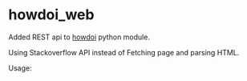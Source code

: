 howdoi_web
==========

Added REST api to [howdoi](https://github.com/gleitz/howdoi) python module.

Using Stackoverflow API instead of Fetching page and parsing HTML.

Usage:
